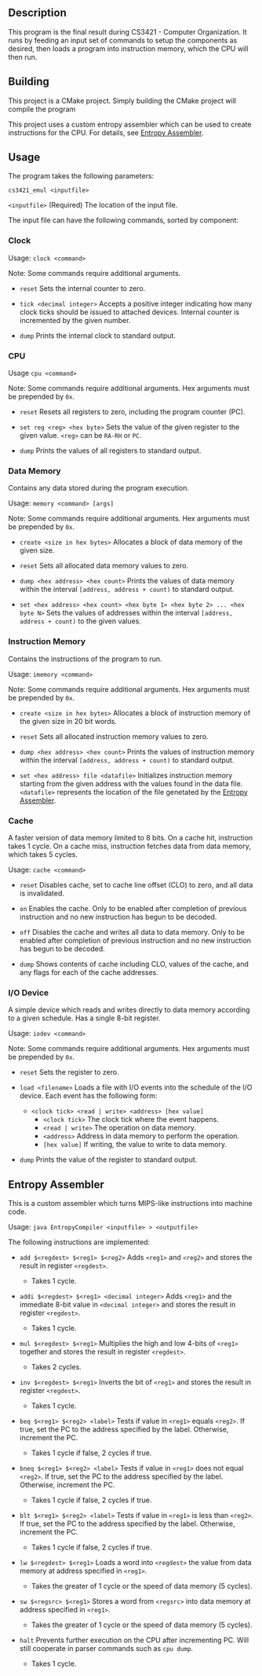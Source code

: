 ## Description
This program is the final result during CS3421 - Computer Organization. 
It runs by feeding an input set of commands to setup the components as desired, then loads a program into instruction memory, which the CPU will then run.

## Building
This project is a CMake project. Simply building the CMake project will compile the program

This project uses a custom entropy assembler which can be used to create instructions for the CPU. For details, see [Entropy Assembler](#entropy-assembler).

## Usage
The program takes the following parameters:

`cs3421_emul <inputfile>`

`<inputfile>` (Required) The location of the input file.

The input file can have the following commands, sorted by component:

### Clock

Usage: `clock <command>`

Note: Some commands require additional arguments.

- `reset` Sets the internal counter to zero.

- `tick <decimal integer>` Accepts a positive integer indicating how many clock ticks should be issued to attached devices. Internal counter is incremented by the given number.

- `dump` Prints the internal clock to standard output.

### CPU

Usage `cpu <command>`

Note: Some commands require additional arguments. Hex arguments must be prepended by `0x`.

- `reset` Resets all registers to zero, including the program counter (PC).

- `set reg <reg> <hex byte>` Sets the value of the given register to the given value. `<reg>` can be `RA-RH` or `PC`.

- `dump` Prints the values of all registers to standard output.

### Data Memory

Contains any data stored during the program execution.

Usage: `memory <command> [args]`

Note: Some commands require additional arguments. Hex arguments must be prepended by `0x`.

- `create <size in hex bytes>` Allocates a block of data memory of the given size.

- `reset` Sets all allocated data memory values to zero.
 
- `dump <hex address> <hex count>` Prints the values of data memory within the interval `[address, address + count)` to standard output.
 
- `set <hex address> <hex count> <hex byte 1> <hex byte 2> ... <hex byte N>` Sets the values of addresses within the interval `[address, address + count)` to the given values.

### Instruction Memory

Contains the instructions of the program to run.

Usage: `imemory <command>`

Note: Some commands require additional arguments. Hex arguments must be prepended by `0x`.

- `create <size in hex bytes>` Allocates a block of instruction memory of the given size in 20 bit words.

- `reset` Sets all allocated instruction memory values to zero.

- `dump <hex address> <hex count>` Prints the values of instruction memory within the interval `[address, address + count)` to standard output.

- `set <hex address> file <datafile>` Initializes instruction memory starting from the given address with the values found in the data file. `<datafile>` represents the location of the file genetated by the [Entropy Assembler](#entropy-assembler).

### Cache

A faster version of data memory limited to 8 bits. On a cache hit, instruction takes 1 cycle. On a cache miss, instruction fetches data from data memory, which takes 5 cycles.

Usage: `cache <command>`

- `reset` Disables cache, set to cache line offset (CLO) to zero, and all data is invalidated.

- `on` Enables the cache. Only to be enabled after completion of previous instruction and no new instruction has begun to be decoded.

- `off` Disables the cache and writes all data to data memory. Only to be enabled after completion of previous instruction and no new instruction has begun to be decoded.

- `dump` Shows contents of cache including CLO, values of the cache, and any flags for each of the cache addresses.

### I/O Device

A simple device which reads and writes directly to data memory according to a given schedule. Has a single 8-bit register.

Usage: `iodev <command>`

Note: Some commands require additional arguments. Hex arguments must be prepended by `0x`.

- `reset` Sets the register to zero.

- `load <filename>` Loads a file with I/O events into the schedule of the I/O device. Each event has the following form:
  - `<clock tick> <read | write> <address> [hex value]`
    - `<clock tick>` The clock tick where the event happens.
    - `<read | write>` The operation on data memory.
    - `<address>` Address in data memory to perform the operation.
    - `[hex value]` If writing, the value to write to data memory.
    
- `dump` Prints the value of the register to standard output.

## Entropy Assembler

This is a custom assembler which turns MIPS-like instructions into machine code. 

Usage: `java EntropyCompiler <inputfile> > <outputfile>`

The following instructions are implemented:

- `add $<regdest> $<reg1> $<reg2>` Adds `<reg1>` and `<reg2>` and stores the result in register `<regdest>`. 
  - Takes 1 cycle.

- `addi $<regdest> $<reg1> <decimal integer>` Adds `<reg1>` and the immediate 8-bit value in `<decimal integer>` and stores the result in register `<regdest>`. 
  - Takes 1 cycle.

- `mul $<regdest> $<reg1>` Multiplies the high and low 4-bits of `<reg1>` together and stores the result in register `<regdest>`. 
  - Takes 2 cycles.

- `inv $<regdest> $<reg1>` Inverts the bit of `<reg1>` and stores the result in register `<regdest>`. 
  - Takes 1 cycle.

- `beq $<reg1> $<reg2> <label>` Tests if value in `<reg1>` equals `<reg2>`. If true, set the PC to the address specified by the label. Otherwise, increment the PC. 
  - Takes 1 cycle if false, 2 cycles if true.

- `bneq $<reg1> $<reg2> <label>` Tests if value in `<reg1>` does not equal `<reg2>`. If true, set the PC to the address specified by the label. Otherwise, increment the PC. 
  - Takes 1 cycle if false, 2 cycles if true.

- `blt $<reg1> $<reg2> <label>` Tests if value in `<reg1>` is less than `<reg2>`. If true, set the PC to the address specified by the label. Otherwise, increment the PC. 
  - Takes 1 cycle if false, 2 cycles if true.

- `lw $<regdest> $<reg1>` Loads a word into `<regdest>` the value from data memory at address specified in `<reg1>`. 
  - Takes the greater of 1 cycle or the speed of data memory (5 cycles).

- `sw $<regsrc> $<reg1>` Stores a word from `<regsrc>` into data memory at address specified in `<reg1>`. 
  - Takes the greater of 1 cycle or the speed of data memory (5 cycles).

- `halt` Prevents further execution on the CPU after incrementing PC. Will still cooperate in parser commands such as `cpu dump`. 
  - Takes 1 cycle.
